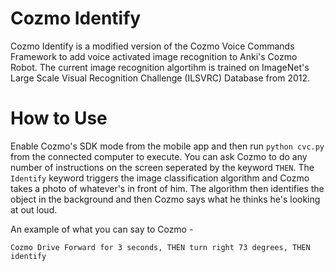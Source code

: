 # Cozmo Identify
Cozmo Identify is a modified version of the Cozmo Voice Commands Framework to add voice activated image recognition to Anki's Cozmo Robot. The current image recognition algortihm is trained on ImageNet's Large Scale Visual Recognition Challenge (ILSVRC) Database from 2012.

# How to Use
Enable Cozmo's SDK mode from the mobile app and then run `python cvc.py` from the connected computer to execute. You can ask Cozmo to do any number of instructions on the screen seperated by the keyword `THEN`. The `Identify` keyword triggers the image classification algorithm and Cozmo takes a photo of whatever's in front of him. The algorithm then identifies the object in the background and then Cozmo says what he thinks he's looking at out loud. 

An example of what you can say to Cozmo -

`Cozmo Drive Forward for 3 seconds, THEN turn right 73 degrees, THEN identify`
